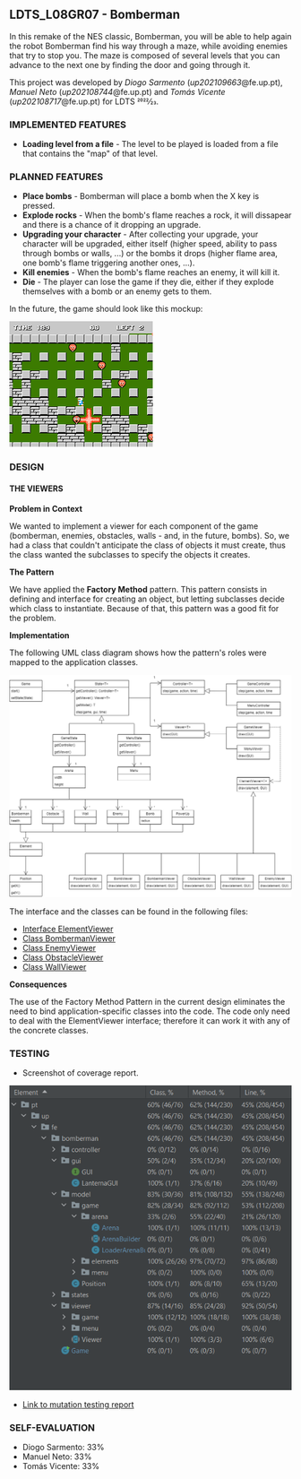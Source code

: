 ## LDTS_L08GR07 - Bomberman

In this remake of the NES classic, Bomberman, you will be able to help again the robot Bomberman find his way through a maze, while avoiding enemies that try to stop you.
The maze is composed of several levels that you can advance to the next one by finding the door and going through it. 

This project was developed by *Diogo Sarmento* (*up202109663*@fe.up.pt), *Manuel Neto* (*up202108744*@fe.up.pt) and *Tomás Vicente* (*up202108717*@fe.up.pt) for LDTS 2022⁄23.

### IMPLEMENTED FEATURES

- **Loading level from a file** - The level to be played is loaded from a file that contains the "map" of that level.

### PLANNED FEATURES

- **Place bombs** - Bomberman will place a bomb when the X key is pressed.
- **Explode rocks** - When the bomb's flame reaches a rock, it will dissapear and there is a chance of it dropping an upgrade.
- **Upgrading your character** - After collecting your upgrade, your character will be upgraded, either itself (higher speed, ability to pass through bombs or walls, ...) or the bombs it drops (higher flame area, one bomb's flame triggering another ones, ...).
- **Kill enemies** - When the bomb's flame reaches an enemy, it will kill it.
- **Die** - The player can lose the game if they die, either if they explode themselves with a bomb or an enemy gets to them.

In the future, the game should look like this mockup:

![img](mockup.png)

### DESIGN

#### THE VIEWERS

**Problem in Context**

We wanted to implement a viewer for each component of the game (bomberman, enemies, obstacles, walls - and, in the future, bombs).
So, we had a class that couldn't anticipate the class of objects it must create, thus the class wanted the subclasses to specify the objects it creates.

**The Pattern**

We have applied the **Factory Method** pattern.
This pattern consists in defining and interface for creating an object, but letting subclasses decide which class to instantiate.
Because of that, this pattern was a good fit for the problem.

**Implementation**

The following UML class diagram shows how the pattern's roles were mapped to the application classes.

![img](bomberman-UML.png)

The interface and the classes can be found in the following files:

- [Interface ElementViewer](../src/main/java/pt/up/fe/bomberman/viewer/game/ElementViewer.java)
- [Class BombermanViewer](../src/main/java/pt/up/fe/bomberman/viewer/game/BombermanViewer.java)
- [Class EnemyViewer](../src/main/java/pt/up/fe/bomberman/viewer/game/EnemyViewer.java)
- [Class ObstacleViewer](../src/main/java/pt/up/fe/bomberman/viewer/game/ObstacleViewer.java)
- [Class WallViewer](../src/main/java/pt/up/fe/bomberman/viewer/game/WallViewer.java)

**Consequences**

The use of the Factory Method Pattern in the current design eliminates the need to bind application-specific classes into the code.
The code only need to deal with the ElementViewer interface; therefore it can work it with any of the concrete classes.

### TESTING

- Screenshot of coverage report.

![Alt text](coverage_tests.png?raw=true "Coverage Report")

- [Link to mutation testing report](report/index.html)

### SELF-EVALUATION

- Diogo Sarmento: 33%
- Manuel Neto: 33%
- Tomás Vicente: 33%
